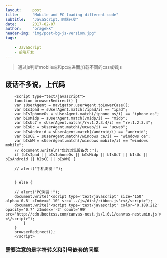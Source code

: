 ```yaml
---
layout:     post
title:      "Mobile and PC loading different code"
subtitle:   "JavaScript，前端开发"
date:       2017-02-07
author:     "oragekk"
header-img: "img/post-bg-js-version.jpg"
tags:

    - JavaScript
    - 前端开发 
---
```


>通过js判断moblie端和pc端进而加载不同的css或者js

## 废话不多说，上代码

		<script type="text/javascript">
		function browserRedirect() {
		var sUserAgent = navigator.userAgent.toLowerCase();
		var bIsIpad = sUserAgent.match(/ipad/i) == "ipad";
		var bIsIphoneOs = sUserAgent.match(/iphone os/i) == "iphone os";
		var bIsMidp = sUserAgent.match(/midp/i) == "midp";
		var bIsUc7 = sUserAgent.match(/rv:1.2.3.4/i) == "rv:1.2.3.4";
		var bIsUc = sUserAgent.match(/ucweb/i) == "ucweb";
		var bIsAndroid = sUserAgent.match(/android/i) == "android";
		var bIsCE = sUserAgent.match(/windows ce/i) == "windows ce";
		var bIsWM = sUserAgent.match(/windows mobile/i) == "windows mobile";
		// document.writeln("您的浏览设备为：");
		if (bIsIpad || bIsIphoneOs || bIsMidp || bIsUc7 || bIsUc || bIsAndroid || bIsCE || bIsWM) {

		// alert("手机浏览！");

	
		} else {
	
		// alert("PC浏览！");
		document.write("<script type='text/javascript' size='150' alpha='0.8' zIndex='-10' src='../js/dist/ribbon.js'><\/script>");
		document.write("<script type='text/javascript' color='0,188,212' opacity='0.7' zIndex='-2' count='99' src='http://cdn.bootcss.com/canvas-nest.js/1.0.1/canvas-nest.min.js'><\/script>");
			}
		}
		browserRedirect();
		</script>
	
	
### 需要注意的是字符转义和引号嵌套的问题
